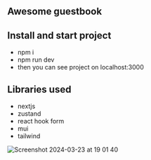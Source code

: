 Awesome guestbook
-------------------

Install and start project
-------------------------
- npm i
- npm run dev
- then you can see project on localhost:3000


Libraries used
----------------
- nextjs
- zustand
- react hook form
- mui
- tailwind

![Screenshot 2024-03-23 at 19 01 40](https://github.com/KubaKubikula/awesome-guestbook/assets/3868751/f51ec7a0-ff3b-496d-b46e-f00765bcb715)
